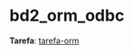 # bd2_orm_odbc

**Tarefa**: [tarefa-orm](https://github.com/VictorRyan3612/bd2_orm_odbc/blob/main/tarefas/orm/tarefa-orm.md)